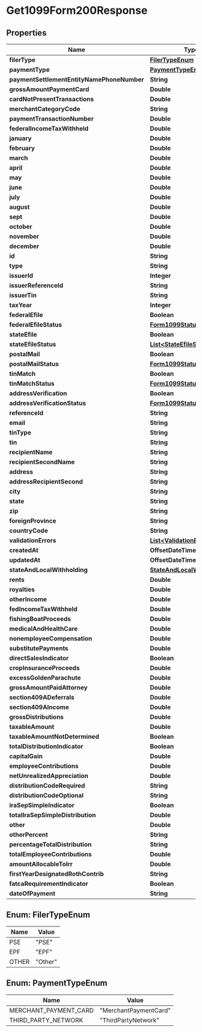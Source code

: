 

# Get1099Form200Response


## Properties

| Name | Type | Description | Notes |
|------------ | ------------- | ------------- | -------------|
|**filerType** | [**FilerTypeEnum**](#FilerTypeEnum) |  |  [optional] |
|**paymentType** | [**PaymentTypeEnum**](#PaymentTypeEnum) |  |  [optional] |
|**paymentSettlementEntityNamePhoneNumber** | **String** |  |  [optional] |
|**grossAmountPaymentCard** | **Double** |  |  [optional] |
|**cardNotPresentTransactions** | **Double** |  |  [optional] |
|**merchantCategoryCode** | **String** |  |  [optional] |
|**paymentTransactionNumber** | **Double** |  |  [optional] |
|**federalIncomeTaxWithheld** | **Double** |  |  [optional] |
|**january** | **Double** |  |  [optional] |
|**february** | **Double** |  |  [optional] |
|**march** | **Double** |  |  [optional] |
|**april** | **Double** |  |  [optional] |
|**may** | **Double** |  |  [optional] |
|**june** | **Double** |  |  [optional] |
|**july** | **Double** |  |  [optional] |
|**august** | **Double** |  |  [optional] |
|**sept** | **Double** |  |  [optional] |
|**october** | **Double** |  |  [optional] |
|**november** | **Double** |  |  [optional] |
|**december** | **Double** |  |  [optional] |
|**id** | **String** |  |  [optional] |
|**type** | **String** |  |  [optional] |
|**issuerId** | **Integer** |  |  [optional] |
|**issuerReferenceId** | **String** |  |  [optional] |
|**issuerTin** | **String** |  |  [optional] |
|**taxYear** | **Integer** |  |  [optional] |
|**federalEfile** | **Boolean** |  |  [optional] |
|**federalEfileStatus** | [**Form1099StatusDetail**](Form1099StatusDetail.md) |  |  [optional] |
|**stateEfile** | **Boolean** |  |  [optional] |
|**stateEfileStatus** | [**List&lt;StateEfileStatusDetail&gt;**](StateEfileStatusDetail.md) |  |  [optional] |
|**postalMail** | **Boolean** |  |  [optional] |
|**postalMailStatus** | [**Form1099StatusDetail**](Form1099StatusDetail.md) |  |  [optional] |
|**tinMatch** | **Boolean** |  |  [optional] |
|**tinMatchStatus** | [**Form1099StatusDetail**](Form1099StatusDetail.md) |  |  [optional] |
|**addressVerification** | **Boolean** |  |  [optional] |
|**addressVerificationStatus** | [**Form1099StatusDetail**](Form1099StatusDetail.md) |  |  [optional] |
|**referenceId** | **String** |  |  [optional] |
|**email** | **String** |  |  [optional] |
|**tinType** | **String** |  |  [optional] |
|**tin** | **String** |  |  [optional] |
|**recipientName** | **String** |  |  [optional] |
|**recipientSecondName** | **String** |  |  [optional] |
|**address** | **String** |  |  [optional] |
|**addressRecipientSecond** | **String** |  |  [optional] |
|**city** | **String** |  |  [optional] |
|**state** | **String** |  |  [optional] |
|**zip** | **String** |  |  [optional] |
|**foreignProvince** | **String** |  |  [optional] |
|**countryCode** | **String** |  |  [optional] |
|**validationErrors** | [**List&lt;ValidationError&gt;**](ValidationError.md) |  |  [optional] |
|**createdAt** | **OffsetDateTime** |  |  [optional] |
|**updatedAt** | **OffsetDateTime** |  |  [optional] |
|**stateAndLocalWithholding** | [**StateAndLocalWithholding**](StateAndLocalWithholding.md) |  |  [optional] |
|**rents** | **Double** |  |  [optional] |
|**royalties** | **Double** |  |  [optional] |
|**otherIncome** | **Double** |  |  [optional] |
|**fedIncomeTaxWithheld** | **Double** |  |  [optional] |
|**fishingBoatProceeds** | **Double** |  |  [optional] |
|**medicalAndHealthCare** | **Double** |  |  [optional] |
|**nonemployeeCompensation** | **Double** |  |  [optional] |
|**substitutePayments** | **Double** |  |  [optional] |
|**directSalesIndicator** | **Boolean** |  |  [optional] |
|**cropInsuranceProceeds** | **Double** |  |  [optional] |
|**excessGoldenParachute** | **Double** |  |  [optional] |
|**grossAmountPaidAttorney** | **Double** |  |  [optional] |
|**section409ADeferrals** | **Double** |  |  [optional] |
|**section409AIncome** | **Double** |  |  [optional] |
|**grossDistributions** | **Double** |  |  [optional] |
|**taxableAmount** | **Double** |  |  [optional] |
|**taxableAmountNotDetermined** | **Boolean** |  |  [optional] |
|**totalDistributionIndicator** | **Boolean** |  |  [optional] |
|**capitalGain** | **Double** |  |  [optional] |
|**employeeContributions** | **Double** |  |  [optional] |
|**netUnrealizedAppreciation** | **Double** |  |  [optional] |
|**distributionCodeRequired** | **String** |  |  [optional] |
|**distributionCodeOptional** | **String** |  |  [optional] |
|**iraSepSimpleIndicator** | **Boolean** |  |  [optional] |
|**totalIraSepSimpleDistribution** | **Double** |  |  [optional] |
|**other** | **Double** |  |  [optional] |
|**otherPercent** | **String** |  |  [optional] |
|**percentageTotalDistribution** | **String** |  |  [optional] |
|**totalEmployeeContributions** | **Double** |  |  [optional] |
|**amountAllocableToIrr** | **Double** |  |  [optional] |
|**firstYearDesignatedRothContrib** | **String** |  |  [optional] |
|**fatcaRequirementIndicator** | **Boolean** |  |  [optional] |
|**dateOfPayment** | **String** |  |  [optional] |



## Enum: FilerTypeEnum

| Name | Value |
|---- | -----|
| PSE | &quot;PSE&quot; |
| EPF | &quot;EPF&quot; |
| OTHER | &quot;Other&quot; |



## Enum: PaymentTypeEnum

| Name | Value |
|---- | -----|
| MERCHANT_PAYMENT_CARD | &quot;MerchantPaymentCard&quot; |
| THIRD_PARTY_NETWORK | &quot;ThirdPartyNetwork&quot; |



